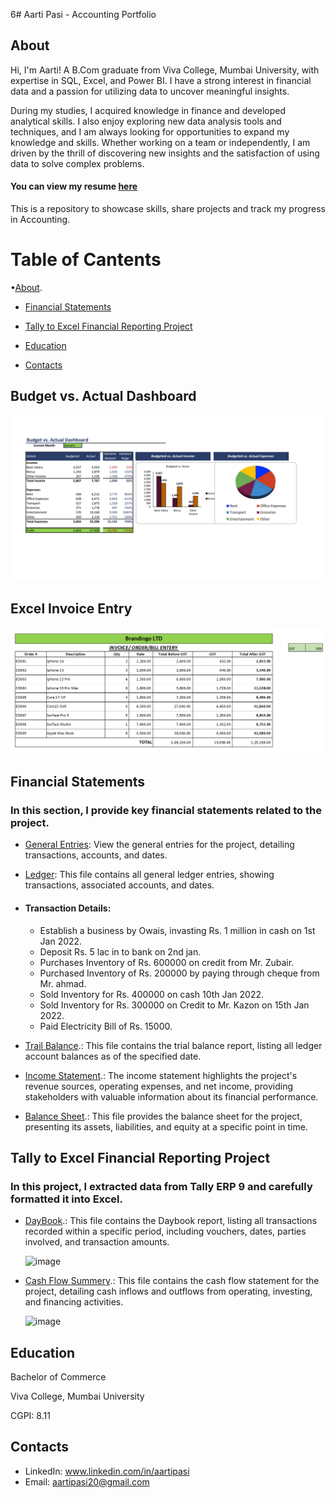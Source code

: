 6# Aarti Pasi - Accounting Portfolio
## About
Hi, I'm Aarti! A B.Com graduate from Viva College, Mumbai University, with expertise in SQL, Excel, and Power BI. I have a strong interest in financial data and a passion for utilizing data to uncover meaningful insights.
  
During my studies, I acquired knowledge in finance and developed analytical skills.
 I also enjoy exploring new data analysis tools and techniques, and I am always looking for opportunities to expand my knowledge and skills. Whether working on a team or independently, I am driven by the thrill of discovering new insights and the satisfaction of using data to solve complex problems.

#### You can view my resume [here](Aarti_Pasi_Resume.pdf)

This is a repository to showcase skills, share projects and track my progress in Accounting.

# Table of Cantents
•[About](#about).

- [Financial Statements](#financial-statements)

- [Tally to Excel Financial Reporting Project](#Tally-to-Excel-Financial-Reporting-Project)

- [Education](#Education)

- [Contacts](#Contacts)



## Budget vs. Actual Dashboard
![Budget vs. Actual Dashboard](https://github.com/AartiPasi/Accounting_Portfolio/blob/bf7503080aa9388f00b86d64dda15ff246fd8e98/Budget_vs._Actual_Dashboard.png)

## Excel Invoice Entry
 ![image](https://github.com/AartiPasi/Accounting_Portfolio/blob/main/Excel_Invoice_Entry.png)



 ## Financial Statements
### In this section, I provide key financial statements related to the project.

- [General Entries](General_Entries.pdf): View the general entries for the project, detailing transactions, accounts, and dates.
- [Ledger](Ledger.pdf):  This file contains all general ledger entries, showing transactions, associated accounts, and dates.
- #### Transaction Details:
  * Establish a business by Owais, invasting Rs. 1 million in cash on 1st Jan 2022.
  * Deposit Rs. 5 lac in to bank on 2nd jan.
  * Purchases Inventory of Rs. 600000 on credit from Mr. Zubair.
  * Purchased Inventory of Rs. 200000 by paying through cheque from Mr. ahmad.
  * Sold Inventory for Rs. 400000 on cash 10th Jan 2022.
  * Sold Inventory for Rs. 300000 on Credit to Mr. Kazon on 15th Jan 2022.
  * Paid Electricity Bill of Rs. 15000.
 
- [Trail Balance](Trail_Balance).: This file contains the trial balance report, listing all ledger account balances as of the specified date.
- [Income Statement](Income_Statement).: The income statement highlights the project's revenue sources, operating expenses, and net income, providing stakeholders with valuable information about its financial performance.
- [Balance Sheet](Balance_Sheet).: This file provides the balance sheet for the project, presenting its assets, liabilities, and equity at a specific point in time.

## Tally to Excel Financial Reporting Project
### In this project, I extracted data from Tally ERP 9 and carefully formatted it into Excel.

- [DayBook](Day_Book.pdf).: This file contains the Daybook report, listing all transactions recorded within a specific period, including vouchers, dates, parties involved, and transaction amounts.
  
  ![image](https://github.com/user-attachments/assets/7a7d5581-11d8-47dc-b816-52e19366194d)

  
- [Cash Flow Summery](Cash_Flow_Summery.pdf).: This file contains the cash flow statement for the project, detailing cash inflows and outflows from operating, investing, and financing activities.

  ![image](https://github.com/user-attachments/assets/ac850205-fc2b-4220-a49f-e866445e9dd3)

  
## Education

Bachelor of Commerce                                                                                                  

Viva College, Mumbai University                   

  CGPI: 8.11   

## Contacts

- LinkedIn: www.linkedin.com/in/aartipasi
- Email: aartipasi20@gmail.com






